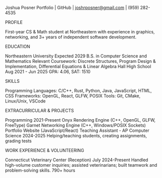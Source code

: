 Joshua Posner
Portfolio | GitHub | joshrposner@gmail.com  |  (959) 282-4535

PROFILE

First-year CS & Math student at Northeastern with experience in graphics, networking, and 3+ years of independent software development.

EDUCATION

Northeastern University							        Expected 2029
    B.S. in Computer Science and Mathematics
    Relevant Coursework: Discrete Structures, Program Design & Implementation,
                                    Differential Equations & Linear Algebra
Hall High School							         Aug 2021 - Jun 2025
     GPA: 4.06, SAT: 1510

SKILLS

Programming Languages: C/C++, Rust, Python, Java, JavaScript, HTML, CSS
Frameworks: OpenGL, React, GLFW, POSIX
Tools: Git, CMake, Linux/Unix, VSCode

EXTRACURRICULAR & PROJECTS

Programming									          2021-Present
Onyx Rendering Engine (C++, OpenGL, GLFW, FreeType)
Garnet Networking Engine (C++, Windows/POSIX Sockets)
Portfolio Website (JavaScript/React)
Teaching Assistant - AP Computer Science                     			              2024-2025
Helping/teaching students, creating assignments, grading tests

WORK EXPERIENCE & VOLUNTEERING

Connecticut Veterinary Center (Reception)					   July 2024-Present
Handled high-volume customer inquiries; assisted veterinarians; built teamwork and problem-solving skills.
790+ hours

